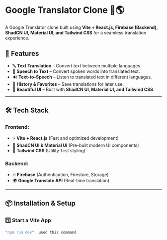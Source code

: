 # Google Translator Clone 📝🌎  

A Google Translator clone built using **Vite + React.js, Firebase (Backend), ShadCN UI, Material UI, and Tailwind CSS** for a seamless translation experience.  

## 🚀 Features  
- 🔤 **Text Translation** – Convert text between multiple languages.  
- 🎤 **Speech to Text** – Convert spoken words into translated text.  
- 🔊 **Text-to-Speech** – Listen to translated text in different languages.  
- 📜 **History & Favorites** – Save translations for later use.  
- 🎨 **Beautiful UI** – Built with **ShadCN UI, Material UI, and Tailwind CSS**.  

---

## 🛠️ Tech Stack  

### **Frontend:**  
- ⚡ **Vite + React.js** (Fast and optimized development)  
- 🎨 **ShadCN UI & Material UI** (Pre-built modern UI components)  
- 💅 **Tailwind CSS** (Utility-first styling)  

### **Backend:**  
- 🔥 **Firebase** (Authentication, Firestore, Storage)  
- 🌍 **Google Translate API** (Real-time translation)  

---

## 📦 Installation & Setup  

### **1️⃣ Start a Vite App**  
```sh
"npm run dev"  used this command
